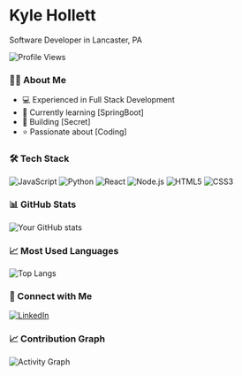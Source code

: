 # Kyle Hollett
Software Developer in Lancaster, PA

![Profile Views](https://hits.seeyoufarm.com/api/count/incr/badge.svg?url=https%3A%2F%2Fgithub.com%2Fkyhol&count_bg=%2379C83D&title_bg=%23555555&icon=&icon_color=%23E7E7E7&title=visits&edge_flat=false)

### 👨‍💻 About Me
- 💻 Experienced in Full Stack Development
- 🌱 Currently learning [SpringBoot]
- 🚀 Building [Secret]
- ⭐ Passionate about [Coding]

### 🛠️ Tech Stack
![JavaScript](https://img.shields.io/badge/-JavaScript-F7DF1E?style=flat-square&logo=javascript&logoColor=black)
![Python](https://img.shields.io/badge/-Python-3776AB?style=flat-square&logo=Python&logoColor=white)
![React](https://img.shields.io/badge/-React-61DAFB?style=flat-square&logo=react&logoColor=black)
![Node.js](https://img.shields.io/badge/-Node.js-339933?style=flat-square&logo=node.js&logoColor=white)
![HTML5](https://img.shields.io/badge/-HTML5-E34F26?style=flat-square&logo=html5&logoColor=white)
![CSS3](https://img.shields.io/badge/-CSS3-1572B6?style=flat-square&logo=css3)

### 📊 GitHub Stats
![Your GitHub stats](https://github-readme-stats.vercel.app/api?username=kyhol&show_icons=true&theme=dark)

### 📈 Most Used Languages
![Top Langs](https://github-readme-stats.vercel.app/api/top-langs/?username=kyhol&layout=compact&theme=dark)

### 🤝 Connect with Me
[![LinkedIn](https://img.shields.io/badge/-LinkedIn-0077B5?style=flat-square&logo=LinkedIn&logoColor=white)]([your-linkedin-url](https://www.linkedin.com/in/kyle-hollett-8558842a8/))

### 📈 Contribution Graph
![Activity Graph](https://activity-graph.herokuapp.com/graph?username=kyhol&theme=github)
<!--
**kyhol/kyhol** is a ✨ _special_ ✨ repository because its `README.md` (this file) appears on your GitHub profile.

Here are some ideas to get you started:

- 🔭 I’m currently working on ...
- 🌱 I’m currently learning ...
- 👯 I’m looking to collaborate on ...
- 🤔 I’m looking for help with ...
- 💬 Ask me about ...
- 📫 How to reach me: ...
- 😄 Pronouns: ...
- ⚡ Fun fact: ...
-->
